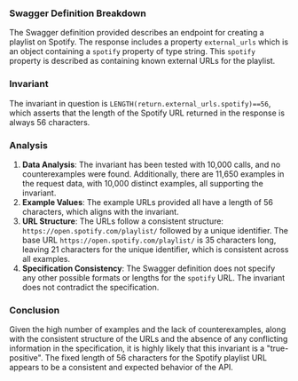 ### Swagger Definition Breakdown
The Swagger definition provided describes an endpoint for creating a playlist on Spotify. The response includes a property `external_urls` which is an object containing a `spotify` property of type string. This `spotify` property is described as containing known external URLs for the playlist.

### Invariant
The invariant in question is `LENGTH(return.external_urls.spotify)==56`, which asserts that the length of the Spotify URL returned in the response is always 56 characters.

### Analysis
1. **Data Analysis**: The invariant has been tested with 10,000 calls, and no counterexamples were found. Additionally, there are 11,650 examples in the request data, with 10,000 distinct examples, all supporting the invariant.
2. **Example Values**: The example URLs provided all have a length of 56 characters, which aligns with the invariant.
3. **URL Structure**: The URLs follow a consistent structure: `https://open.spotify.com/playlist/` followed by a unique identifier. The base URL `https://open.spotify.com/playlist/` is 35 characters long, leaving 21 characters for the unique identifier, which is consistent across all examples.
4. **Specification Consistency**: The Swagger definition does not specify any other possible formats or lengths for the `spotify` URL. The invariant does not contradict the specification.

### Conclusion
Given the high number of examples and the lack of counterexamples, along with the consistent structure of the URLs and the absence of any conflicting information in the specification, it is highly likely that this invariant is a "true-positive". The fixed length of 56 characters for the Spotify playlist URL appears to be a consistent and expected behavior of the API.
